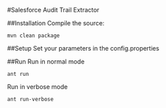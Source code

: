 #Salesforce Audit Trail Extractor

##Installation
Compile the source:
```
mvn clean package
```

##Setup
Set your parameters in the config.properties

##Run
Run in normal mode
```
ant run
``` 

Run in verbose mode
```
ant run-verbose
```

